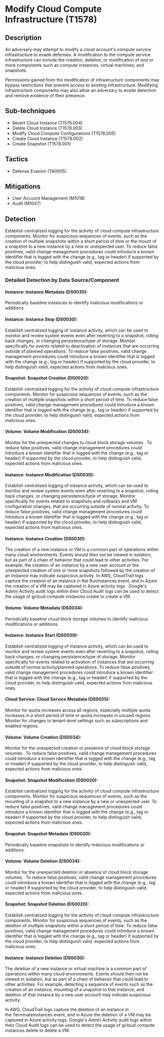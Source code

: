 # Modify Cloud Compute Infrastructure (T1578)

## Description
An adversary may attempt to modify a cloud account's compute service infrastructure to evade defenses. A modification to the compute service infrastructure can include the creation, deletion, or modification of one or more components such as compute instances, virtual machines, and snapshots.

Permissions gained from the modification of infrastructure components may bypass restrictions that prevent access to existing infrastructure. Modifying infrastructure components may also allow an adversary to evade detection and remove evidence of their presence.

## Sub-techniques
- Revert Cloud Instance (T1578.004)
- Delete Cloud Instance (T1578.003)
- Modify Cloud Compute Configurations (T1578.005)
- Create Cloud Instance (T1578.002)
- Create Snapshot (T1578.001)

## Tactics
- Defense Evasion (TA0005)

## Mitigations
- User Account Management (M1018)
- Audit (M1047)

## Detection
Establish centralized logging for the activity of cloud compute infrastructure components. Monitor for suspicious sequences of events, such as the creation of multiple snapshots within a short period of time or the mount of a snapshot to a new instance by a new or unexpected user. To reduce false positives, valid change management procedures could introduce a known identifier that is logged with the change (e.g., tag or header) if supported by the cloud provider, to help distinguish valid, expected actions from malicious ones.

### Detailed Detection by Data Source/Component
#### Instance: Instance Metadata (DS0030): 
Periodically baseline instances to identify malicious modifications or additions.

#### Instance: Instance Stop (DS0030): 
Establish centralized logging of instance activity, which can be used to monitor and review system events even after reverting to a snapshot, rolling back changes, or changing persistence/type of storage. Monitor specifically for events related to deactivation of instances that are occurring outside of planned operations. To reduce false positives, valid change management procedures could introduce a known identifier that is logged with the change (e.g., tag or header) if supported by the cloud provider, to help distinguish valid, expected actions from malicious ones.

#### Snapshot: Snapshot Creation (DS0020): 
Establish centralized logging for the activity of cloud compute infrastructure components. Monitor for suspicious sequences of events, such as the creation of multiple snapshots within a short period of time. To reduce false positives, valid change management procedures could introduce a known identifier that is logged with the change (e.g., tag or header) if supported by the cloud provider, to help distinguish valid, expected actions from malicious ones.

#### Volume: Volume Modification (DS0034): 
Monitor for the unexpected changes to cloud block storage volumes . To reduce false positives, valid change management procedures could introduce a known identifier that is logged with the change (e.g., tag or header) if supported by the cloud provider, to help distinguish valid, expected actions from malicious ones.

#### Instance: Instance Modification (DS0030): 
Establish centralized logging of instance activity, which can be used to monitor and review system events even after reverting to a snapshot, rolling back changes, or changing persistence/type of storage. Monitor specifically for events related to snapshots and rollbacks and VM configuration changes, that are occurring outside of normal activity. To reduce false positives, valid change management procedures could introduce a known identifier that is logged with the change (e.g., tag or header) if supported by the cloud provider, to help distinguish valid, expected actions from malicious ones.

#### Instance: Instance Creation (DS0030): 
The creation of a new instance or VM is a common part of operations within many cloud environments. Events should then not be viewed in isolation, but as part of a chain of behavior that could lead to other activities. For example, the creation of an instance by a new user account or the unexpected creation of one or more snapshots followed by the creation of an instance may indicate suspicious activity.
In AWS, CloudTrail logs capture the creation of an instance in the RunInstances event, and in Azure the creation of a VM may be captured in Azure activity logs.  Google's Admin Activity audit logs within their Cloud Audit logs can be used to detect the usage of gcloud compute instances create to create a VM.

#### Volume: Volume Metadata (DS0034): 
Periodically baseline cloud block storage volumes to identify malicious modifications or additions.

#### Instance: Instance Start (DS0030): 
Establish centralized logging of instance activity, which can be used to monitor and review system events even after reverting to a snapshot, rolling back changes, or changing persistence/type of storage. Monitor specifically for events related to activation of instances that are occurring outside of normal activity/planned operations. To reduce false positives, valid change management procedures could introduce a known identifier that is logged with the change (e.g., tag or header) if supported by the cloud provider, to help distinguish valid, expected actions from malicious ones.

#### Cloud Service: Cloud Service Metadata (DS0025): 
Monitor for quota increases across all regions, especially multiple quota increases in a short period of time or quota increases in unused regions. Monitor for changes to tenant-level settings such as subscriptions and enabled regions.

#### Volume: Volume Creation (DS0034): 
Monitor for the unexpected creation or presence of cloud block storage volumes . To reduce false positives, valid change management procedures could introduce a known identifier that is logged with the change (e.g., tag or header) if supported by the cloud provider, to help distinguish valid, expected actions from malicious ones.

#### Snapshot: Snapshot Modification (DS0020): 
Establish centralized logging for the activity of cloud compute infrastructure components. Monitor for suspicious sequences of events, such as the mounting of a snapshot to a new instance by a new or unexpected user. To reduce false positives, valid change management procedures could introduce a known identifier that is logged with the change (e.g., tag or header) if supported by the cloud provider, to help distinguish valid, expected actions from malicious ones.

#### Snapshot: Snapshot Metadata (DS0020): 
Periodically baseline snapshots to identify malicious modifications or additions.

#### Volume: Volume Deletion (DS0034): 
Monitor for the unexpected deletion or absence of cloud block storage volumes . To reduce false positives, valid change management procedures could introduce a known identifier that is logged with the change (e.g., tag or header) if supported by the cloud provider, to help distinguish valid, expected actions from malicious ones.

#### Snapshot: Snapshot Deletion (DS0020): 
Establish centralized logging for the activity of cloud compute infrastructure components. Monitor for suspicious sequences of events, such as the deletion of multiple snapshots within a short period of time. To reduce false positives, valid change management procedures could introduce a known identifier that is logged with the change (e.g., tag or header) if supported by the cloud provider, to help distinguish valid, expected actions from malicious ones.

#### Instance: Instance Deletion (DS0030): 
The deletion of a new instance or virtual machine is a common part of operations within many cloud environments. Events should then not be viewed in isolation, but as part of a chain of behavior that could lead to other activities. For example, detecting a sequence of events such as the creation of an instance, mounting of a snapshot to that instance, and deletion of that instance by a new user account may indicate suspicious activity.

In AWS, CloudTrail logs capture the deletion of an instance in the TerminateInstances event, and in Azure the deletion of a VM may be captured in Azure activity logs.  Google's Admin Activity audit logs within their Cloud Audit logs can be used to detect the usage of gcloud compute instances delete to delete a VM.

